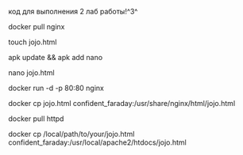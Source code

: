 код для выполнения 2 лаб работы!^3^

docker pull nginx

touch jojo.html

apk update && apk add nano

nano jojo.html

docker run -d -p 80:80 nginx

docker cp jojo.html confident\_faraday:/usr/share/nginx/html/jojo.html

docker pull httpd

docker cp /local/path/to/your/jojo.html confident\_faraday:/usr/local/apache2/htdocs/jojo.html



